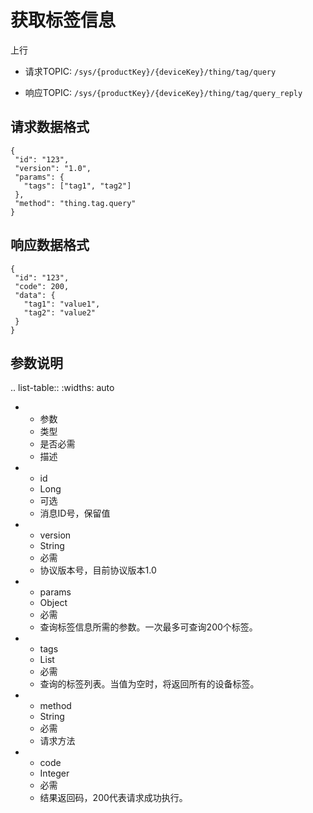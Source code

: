 # 获取标签信息

上行
- 请求TOPIC: `/sys/{productKey}/{deviceKey}/thing/tag/query`

- 响应TOPIC: `/sys/{productKey}/{deviceKey}/thing/tag/query_reply`

## 请求数据格式


```
{
 "id": "123",
 "version": "1.0",
 "params": {
   "tags": ["tag1", "tag2"]
 },
 "method": "thing.tag.query"
}

```

## 响应数据格式

```
{
 "id": "123",
 "code": 200,
 "data": {
   "tag1": "value1",
   "tag2": "value2"
 }
}

```

## 参数说明

.. list-table::
   :widths: auto

   * - 参数
     - 类型
     - 是否必需
     - 描述
   * - id
     - Long
     - 可选
     - 消息ID号，保留值
   * - version
     - String
     - 必需
     - 协议版本号，目前协议版本1.0
   * - params
     - Object
     - 必需
     - 查询标签信息所需的参数。一次最多可查询200个标签。
   * - tags
     - List
     - 必需
     - 查询的标签列表。当值为空时，将返回所有的设备标签。
   * - method
     - String
     - 必需
     - 请求方法
   * - code
     - Integer
     - 必需
     - 结果返回码，200代表请求成功执行。


<!--end-->
